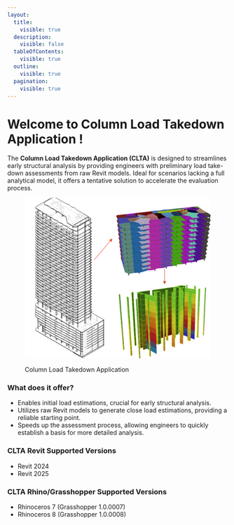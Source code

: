 ```yaml
---
layout:
  title:
    visible: true
  description:
    visible: false
  tableOfContents:
    visible: true
  outline:
    visible: true
  pagination:
    visible: true
---
```


# Welcome to Column Load Takedown Application !

The **Column Load Takedown Application (CLTA)** is designed to streamlines early structural analysis by providing engineers with preliminary load take-down assessments from raw Revit models. Ideal for scenarios lacking a full analytical model, it offers a tentative solution to accelerate the evaluation process.

<figure><img src=".gitbook/assets/Overview.png" alt=""><figcaption><p>Column Load Takedown Application</p></figcaption></figure>

### What does it offer?

* Enables initial load estimations, crucial for early structural analysis.
* Utilizes raw Revit models to generate close load estimations, providing a reliable starting point.
* Speeds up the assessment process, allowing engineers to quickly establish a basis for more detailed analysis.

### CLTA Revit Supported Versions

* Revit 2024
* Revit 2025

### CLTA Rhino/Grasshopper Supported Versions

* Rhinoceros 7 (Grasshopper 1.0.0007)
* Rhinoceros 8 (Grasshopper 1.0.0008)
